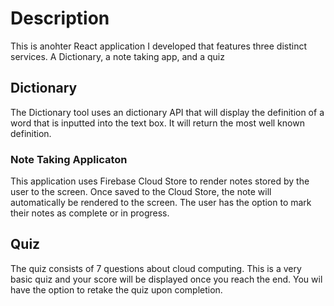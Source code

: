 # Description

This is anohter React application I developed that features three distinct services. A Dictionary, a note taking app, and a quiz

## Dictionary

The Dictionary tool uses an dictionary API that will display the definition of a word that is inputted into the text box. It will return the most well known definition.

### Note Taking Applicaton

This application uses Firebase Cloud Store to render notes stored by the user to the screen. Once saved to the Cloud Store, the note will automatically be rendered to the screen. The user has the option to mark their notes as complete or in progress.

## Quiz
The quiz consists of 7 questions about cloud computing. This is a very basic quiz and your score will be displayed once you reach the end. You wil have the option to retake the quiz upon completion.
